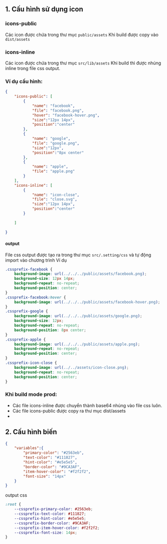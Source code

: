 ## 1. Cấu hình sử dụng icon

### icons-public
Các icon được chứa trong thư mục ```public/assets```
Khi build được copy vào ```dist/assets```

### icons-inline
Các icon được chứa trong thư mục ```src/lib/assets```
Khi build thì được nhúng inline trong file css output.

### Ví dụ cấu hình:

```json
{
    "icons-public": [
        {
            "name": "facebook",
            "file": "facebook.png",
            "hover": "facebook-hover.png",
            "size":"12px 14px",
            "position":"center"
        },
        {
            "name": "google",
            "file": "google.png",
            "size":"12px",
            "position":"8px center"
        },
        {
            "name": "apple",
            "file": "apple.png"
        }
    ],
    "icons-inline": [
        {
            "name": "icon-close",
            "file": "close.svg",
            "size":"12px 14px",
            "position":"center"
        }
        
    ]
    
}
```
#### output
File css output được tạo ra trong thư mục ```src/.setting/css``` và tự động import vào chương trình
Ví dụ

```css
.cssprefix-facebook {
    background-image: url(../../../public/assets/facebook.png);
    background-size: 12px 14px;
    background-repeat: no-repeat;
    background-position: center;
}
.cssprefix-facebook:hover {
    background-image: url(../../../public/assets/facebook-hover.png);
}
.cssprefix-google {
    background-image: url(../../../public/assets/google.png);
    background-size: 12px;
    background-repeat: no-repeat;
    background-position: 8px center;
}
.cssprefix-apple {
    background-image: url(../../../public/assets/apple.png);
    background-repeat: no-repeat;
    background-position: center;
}
.cssprefix-icon-close {
    background-image: url(../../assets/icon-close.png);
    background-repeat: no-repeat;
    background-position: center;
}
```

### Khi build mode prod:
- Các file icons-inline được chuyển thành base64 nhúng vào file css luôn.
- Các file icons-public được copy ra thư mục dist/assets
- 


## 2. Cấu hình biến 

```json
{
    "variables":{
        "primary-color": "#2563eb",
        "text-color": "#111827",
        "hint-color": "#e5e5e5",
        "border-color": "#9CA3AF",
        "item-hover-color": "#f2f2f2",
        "font-size": "14px"
    }
}
```

output css

```css
:root {
    --cssprefix-primary-color: #2563eb;
    --cssprefix-text-color: #111827;
    --cssprefix-hint-color: #e5e5e5;
    --cssprefix-border-color: #9CA3AF;
    --cssprefix-item-hover-color: #f2f2f2;
    --cssprefix-font-size: 14px;
}
```